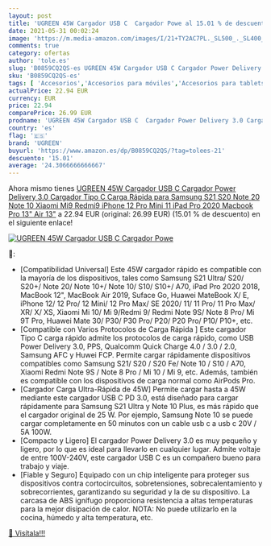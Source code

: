 ```yaml
---
layout: post
title: 'UGREEN 45W Cargador USB C  Cargador Powe al 15.01 % de descuento'
date: 2021-05-31 00:02:24
image: 'https://m.media-amazon.com/images/I/21+TY2AC7PL._SL500_._SL400_.jpg'
comments: true
category: ofertas
author: 'tole.es'
slug: 'B0859CQ2QS-es UGREEN 45W Cargador USB C Cargador Power Delivery 3.0...'
sku: 'B0859CQ2QS-es'
tags: [ 'Accesorios','Accesorios para móviles','Accesorios para tablets','Cargadores de móvil de red','Cargadores para móviles','Cargadores y adaptadores para tablets','Comunicación móvil y accesorios','Electrónica','Informática','ipad','iphone','ugreen', ]
actualPrice: 22.94 EUR
currency: EUR
price: 22.94
comparePrice: 26.99 EUR
prodname: 'UGREEN 45W Cargador USB C  Cargador Power Delivery 3.0 Cargador Tipo C Carga Rápida para Samsung S21 S20 Note 20 Note 10 Xiaomi Mi9 Redmi9 iPhone 12 Pro Mini 11 iPad Pro 2020 Macbook Pro 13" Air 13"'
country: 'es'
flag: '🇪🇸'
brand: 'UGREEN'
buyurl: 'https://www.amazon.es/dp/B0859CQ2QS/?tag=tolees-21'
descuento: '15.01'
average: '24.3066666666667'
---
```


Ahora mismo tienes [UGREEN 45W Cargador USB C  Cargador Power Delivery 3.0 Cargador Tipo C Carga Rápida para Samsung S21 S20 Note 20 Note 10 Xiaomi Mi9 Redmi9 iPhone 12 Pro Mini 11 iPad Pro 2020 Macbook Pro 13" Air 13"](https://www.amazon.es/dp/B0859CQ2QS/?tag=tolees-21) a 22.94 EUR (original: 26.99 EUR) (15.01 %  de descuento) en el siguiente enlace!

[![UGREEN 45W Cargador USB C  Cargador Powe](https://m.media-amazon.com/images/I/21+TY2AC7PL._SL500_._SL400_.jpg)](https://www.amazon.es/dp/B0859CQ2QS/?tag=tolees-21)

🔎:

- [Compatibilidad Universal] Este 45W cargador rápido es compatible con la mayoría de los dispositivos, tales como Samsung S21 Ultra/ S20/ S20+/ Note 20/ Note 10+/ Note 10/ S10/ S10+/ A70, iPad Pro 2020 2018, MacBook 12", MacBook Air 2019, Suface Go, Huawei MateBook X/ E, iPhone 12/ 12 Pro/ 12 Mini/ 12 Pro Max/ SE 2020/ 11/ 11 Pro/ 11 Pro Max/ XR/ X/ XS, Xiaomi Mi 10/ Mi 9/Redmi 9/ Redmi Note 9S/ Note 8 Pro/ Mi 9T Pro, Huawei Mate 30/ P30/ P30 Pro/ P20/ P20 Pro/ P10/ P10+, etc.
- [Compatible con Varios Protocolos de Carga Rápida ] Este cargador Tipo C carga rápido admite los protocolos de carga rápido, como USB Power Delivery 3.0, PPS, Qualcomm Quick Charge 4.0 / 3.0 / 2.0, Samsung AFC y Huwei FCP. Permite cargar rápidamente dispositivos compatibles como Samsung S21/ S20 / S20 Fe/ Note 10 / S10 / A70, Xiaomi Redmi Note 9S / Note 8 Pro / Mi 10 / Mi 9, etc. Además, también es compatible con los dispositivos de carga normal como AirPods Pro.
- [Cargador Carga Ultra-Rápida de 45W] Permite cargar hasta a 45W mediante este cargador USB C PD 3.0, está diseñado para cargar rápidamente para Samsung S21 Ultra y Note 10 Plus, es más rápido que el cargador original de 25 W. Por ejemplo, Samsung Note 10 se puede cargar completamente en 50 minutos con un cable usb c a usb c 20V / 5A 100W.
- [Compacto y Ligero] El cargador Power Delivery 3.0 es muy pequeño y ligero, por lo que es ideal para llevarlo en cualquier lugar. Admite voltaje de entre 100V-240V, este cargador USB C es un compañero bueno para trabajo y viaje.
- [Fiable y Seguro] Equipado con un chip inteligente para proteger sus dispositivos contra cortocircuitos, sobretensiones, sobrecalentamiento y sobrecorrientes, garantizando su seguridad y la de su dispositivo. La carcasa de ABS ignífugo proporciona resistencia a altas temperaturas para la mejor disipación de calor. NOTA: No puede utilizarlo en la cocina, húmedo y alta temperatura, etc.

[🛒 Visítala!!!](https://www.amazon.es/dp/B0859CQ2QS/?tag=tolees-21)
